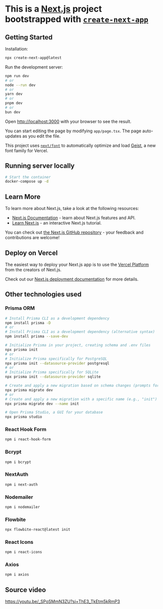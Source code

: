 # This is a [Next.js](https://nextjs.org) project bootstrapped with [`create-next-app`](https://nextjs.org/docs/app/api-reference/cli/create-next-app)

## Getting Started

Installation:

```bash
npx create-next-app@latest
```

Run the development server:

```bash
npm run dev
# or
node --run dev
# or
yarn dev
# or
pnpm dev
# or
bun dev
```

Open [http://localhost:3000](http://localhost:3000) with your browser to see the result.

You can start editing the page by modifying `app/page.tsx`. The page auto-updates as you edit the file.

This project uses [`next/font`](https://nextjs.org/docs/app/building-your-application/optimizing/fonts) to automatically optimize and load [Geist](https://vercel.com/font), a new font family for Vercel.

## Running server locally

```bash
# Start the container
docker-compose up -d
```

## Learn More

To learn more about Next.js, take a look at the following resources:

- [Next.js Documentation](https://nextjs.org/docs) - learn about Next.js features and API.
- [Learn Next.js](https://nextjs.org/learn) - an interactive Next.js tutorial.

You can check out [the Next.js GitHub repository](https://github.com/vercel/next.js) - your feedback and contributions are welcome!

## Deploy on Vercel

The easiest way to deploy your Next.js app is to use the [Vercel Platform](https://vercel.com/new?utm_medium=default-template&filter=next.js&utm_source=create-next-app&utm_campaign=create-next-app-readme) from the creators of Next.js.

Check out our [Next.js deployment documentation](https://nextjs.org/docs/app/building-your-application/deploying) for more details.

## Other technologies used

### Prisma ORM

```bash
# Install Prisma CLI as a development dependency
npm install prisma -D
# or
# Install Prisma CLI as a development dependency (alternative syntax)
npm install prisma --save-dev

# Initialize Prisma in your project, creating schema and .env files
npx prisma init
# or
# Initialize Prisma specifically for PostgreSQL
npx prisma init --datasource-provider postgresql
# or
# Initialize Prisma specifically for SQLite
npx prisma init --datasource-provider sqlite

# Create and apply a new migration based on schema changes (prompts for name)
npx prisma migrate dev
# or
# Create and apply a new migration with a specific name (e.g., "init")
npx prisma migrate dev --name init

# Open Prisma Studio, a GUI for your database
npx prisma studio
```

### React Hook Form

```bash
npm i react-hook-form
```

### Bcrypt

```bash
npm i bcrypt
```

### NextAuth

```bash
npm i next-auth
```

### Nodemailer

```bash
npm i nodemailer
```

### Flowbite

```bash
npx flowbite-react@latest init
```

### React Icons

```bash
npm i react-icons
```

### Axios

```bash
npm i axios
```

## Source video

<https://youtu.be/_SPoSMmN3ZU?si=ThE3_TkEtm5kRmP3>
